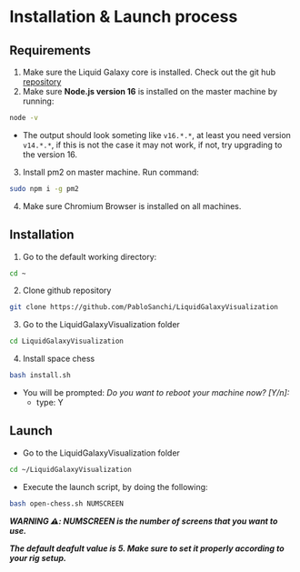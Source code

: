 # Installation & Launch process
## Requirements
    
1. Make sure the Liquid Galaxy core is installed. Check out the git hub [repository](https://github.com/LiquidGalaxyLAB/liquid-galaxy)
2. Make sure **Node.js version 16** is installed on the master machine by running:
```bash
node -v
```
-  The output should look someting like `v16.*.*`, at least you need version `v14.*.*`, if this is not the case it may not work, if not, try upgrading to the version 16.

3. Install pm2 on master machine. Run command:
```bash
sudo npm i -g pm2
```
4. Make sure Chromium Browser is installed on all machines.

## Installation
1. Go to the default working directory:
```bash
cd ~
```

2. Clone github repository
```bash
git clone https://github.com/PabloSanchi/LiquidGalaxyVisualization
```

3. Go to the LiquidGalaxyVisualization folder
```bash
cd LiquidGalaxyVisualization
```

4. Install space chess
```bash
bash install.sh
```
   - You will be prompted: *Do you want to reboot your machine now? [Y/n]:*
     - type: Y


## Launch

- Go to the LiquidGalaxyVisualization folder
```bash
cd ~/LiquidGalaxyVisualization
```

- Execute the launch script, by doing the following:
```bash
bash open-chess.sh NUMSCREEN
```
***WARNING ⚠️:
NUMSCREEN is the number of screens that you want to use.***

***The default deafult value is 5. Make sure to set it properly according to your rig setup.***